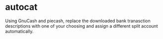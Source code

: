 # autocat
Using GnuCash and piecash, replace the downloaded bank tranasction descriptions with one of your choosing and assign a different split account automatically.
